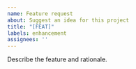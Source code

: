 ```yaml
---
name: Feature request
about: Suggest an idea for this project
title: "[FEAT]"
labels: enhancement
assignees: ''
---
```


Describe the feature and rationale.
